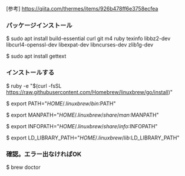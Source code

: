 [参考]
https://qiita.com/thermes/items/926b478ff6e3758ecfea

### パッケージインストール
$ sudo apt install build-essential curl git m4 ruby texinfo libbz2-dev libcurl4-openssl-dev libexpat-dev libncurses-dev zlib1g-dev

$ sudo apt install gettext

### インストールする
$ ruby -e "$(curl -fsSL https://raw.githubusercontent.com/Homebrew/linuxbrew/go/install)"

$ export PATH="$HOME/.linuxbrew/bin:$PATH"

$ export MANPATH="$HOME/.linuxbrew/share/man:$MANPATH"

$ export INFOPATH="$HOME/.linuxbrew/share/info:$INFOPATH"

$ export LD_LIBRARY_PATH="$HOME/.linuxbrew/lib:$LD_LIBRARY_PATH"

### 確認。エラー出なければOK
$ brew doctor
